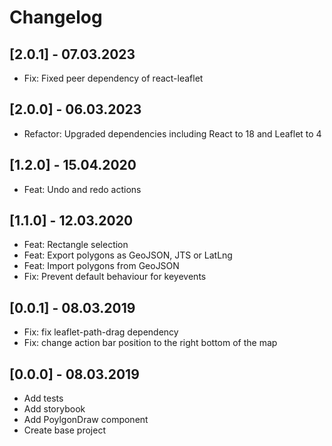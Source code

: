 # Changelog

## [2.0.1] - 07.03.2023

-   Fix: Fixed peer dependency of react-leaflet

## [2.0.0] - 06.03.2023

-   Refactor: Upgraded dependencies including React to 18 and Leaflet to 4

## [1.2.0] - 15.04.2020

-   Feat: Undo and redo actions

## [1.1.0] - 12.03.2020

-   Feat: Rectangle selection
-   Feat: Export polygons as GeoJSON, JTS or LatLng
-   Feat: Import polygons from GeoJSON
-   Fix: Prevent default behaviour for keyevents

## [0.0.1] - 08.03.2019

-   Fix: fix leaflet-path-drag dependency
-   Fix: change action bar position to the right bottom of the map

## [0.0.0] - 08.03.2019

-   Add tests
-   Add storybook
-   Add PoylgonDraw component
-   Create base project
